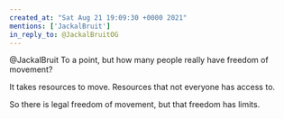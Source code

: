 ```yaml
---
created_at: "Sat Aug 21 19:09:30 +0000 2021"
mentions: ['JackalBruit']
in_reply_to: @JackalBruitOG
---
```


@JackalBruit To a point, but how many people really have freedom of movement?

It takes resources to move. Resources that not everyone has access to. 

So there is legal freedom of movement, but that freedom has limits.